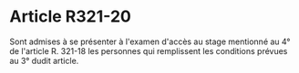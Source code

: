 # Article R321-20

Sont admises à se présenter à l'examen d'accès au stage mentionné au 4° de l'article R. 321-18 les personnes qui remplissent les conditions prévues au 3° dudit article.
